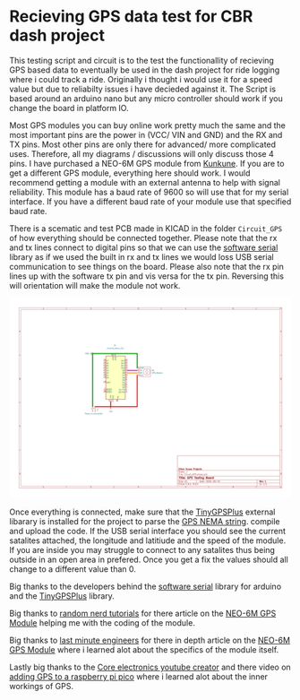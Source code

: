 # Recieving GPS data test for CBR dash project

This testing script and circuit is to the test the functionallity of recieving GPS based data to eventually  be used in the dash project for ride logging where i could track a ride. Originally i thought i would use it for a speed value but due to reliabilty issues i have decieded against it. The Script is based around an arduino nano but any micro controller should work if you change the board in platform IO.

Most GPS modules you can buy online work pretty much the same and the most important pins are the power in (VCC/ VIN and GND) and the RX and TX pins. Most other pins are only there for advanced/ more complicated uses. Therefore, all my diagrams / discussions will only discuss those 4 pins. I have purchased a NEO-6M GPS module from [Kunkune](https://kunkune.co.uk/shop/communication-boards/gy-neo6mv2-gps-module-super-signal-with-antenna/). If you are to get a different GPS module, everything here should work. I would recommend getting a module with an external antenna to help with signal reliability. This module has a baud rate of 9600 so will use that for my serial interface. If you have a different baud rate of your module use that specified baud rate.

There is a scematic and test PCB made in KICAD in the folder `Circuit_GPS` of how everything should be connected together. Please note that the rx and tx lines connect to digital pins so that we can use the [software serial](https://docs.arduino.cc/learn/built-in-libraries/software-serial/) library as if we used the built in rx and tx lines we would loss USB serial communication to see things on the board. Please also note that the rx pin lines up with the software tx pin and vis versa for the tx pin. Reversing this will orientation will make the module not work.

![](Circuit_GPS/Circuit_GPS.svg)

Once everything is connected, make sure that the [TinyGPSPlus](https://docs.arduino.cc/libraries/tinygpsplus/) external libarary is installed for the project to parse the [GPS NEMA string](https://aprs.gids.nl/nmea/#vtg). compile and upload the code. If the USB serial interface you should see the current satalites attached, the longitude and latitiude and the speed of the module. If you are inside you may struggle to connect to any satalites thus being outside in an open area in prefered. Once you get a fix the values should all change to a different value than 0.

Big thanks to the developers behind the [software serial](https://docs.arduino.cc/learn/built-in-libraries/software-serial/) library for arduino and the [TinyGPSPlus](https://docs.arduino.cc/libraries/tinygpsplus/) library.

Big thanks to [random nerd tutorials](https://randomnerdtutorials.com/) for there article on the [NEO-6M GPS Module](https://randomnerdtutorials.com/guide-to-neo-6m-gps-module-with-arduino/) helping me with the coding of the module.

Big thanks to [last minute engineers](https://lastminuteengineers.com/) for there in depth article on the [NEO-6M GPS Module](https://lastminuteengineers.com/neo6m-gps-arduino-tutorial/) where i learned alot about the specifics of the module itself.

Lastly big thanks to the [Core electronics youtube creator](https://www.youtube.com/@Core-Electronics) and there video on [adding GPS to a raspberry pi pico](https://www.youtube.com/watch?v=CLsXnSOIYMg) where i learned alot about the inner workings of GPS.